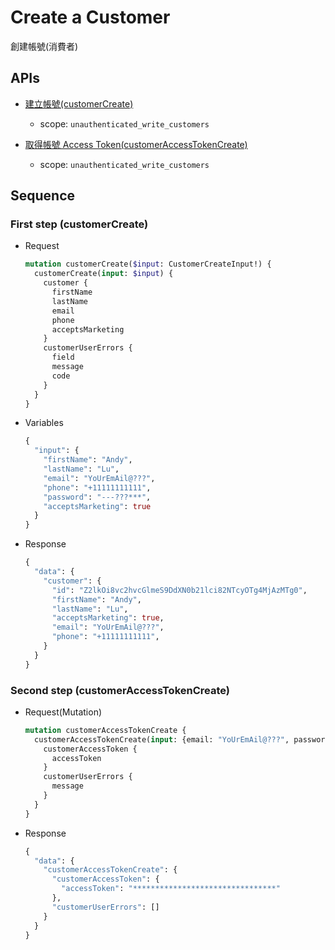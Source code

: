 # Create a Customer

創建帳號(消費者)

## APIs

- [建立帳號(customerCreate)](https://shopify.dev/api/storefront/2022-10/mutations/customerCreate)
  - scope: `unauthenticated_write_customers`

- [取得帳號 Access Token(customerAccessTokenCreate)](https://shopify.dev/api/storefront/2022-10/mutations/customerAccessTokenCreate)
  - scope: `unauthenticated_write_customers`

## Sequence

### First step (customerCreate)

- Request

  ```graphql
  mutation customerCreate($input: CustomerCreateInput!) {
    customerCreate(input: $input) {
      customer {
        firstName
        lastName
        email
        phone
        acceptsMarketing
      }
      customerUserErrors {
        field
        message
        code
      }
    }
  }
  ```

- Variables

  ```graphql
  {
    "input": {
      "firstName": "Andy",
      "lastName": "Lu",
      "email": "YoUrEmAil@???",
      "phone": "+11111111111",
      "password": "---???***",
      "acceptsMarketing": true
    }
  }
  ```

- Response

  ```graphql
  {
    "data": {
      "customer": {
        "id": "Z2lkOi8vc2hvcGlmeS9DdXN0b21lci82NTcyOTg4MjAzMTg0",
        "firstName": "Andy",
        "lastName": "Lu",
        "acceptsMarketing": true,
        "email": "YoUrEmAil@???",
        "phone": "+11111111111",
      }
    }
  }
  ```

### Second step (customerAccessTokenCreate)

- Request(Mutation)

  ```graphql
  mutation customerAccessTokenCreate {
    customerAccessTokenCreate(input: {email: "YoUrEmAil@???", password: "---???***"}) {
      customerAccessToken {
        accessToken
      }
      customerUserErrors {
        message
      }
    }
  }
  ```

- Response

  ```graphql
  {
    "data": {
      "customerAccessTokenCreate": {
        "customerAccessToken": {
          "accessToken": "********************************"
        },
        "customerUserErrors": []
      }
    }
  }
  ```
